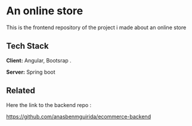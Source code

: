 
# An online store 

This is the frontend repository of the project i made about an online store 


## Tech Stack

**Client:** Angular, Bootsrap . 

**Server:** Spring boot 


## Related

Here the link to the backend repo : 

https://github.com/anasbenmguirida/ecommerce-backend
